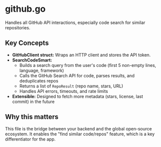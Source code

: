 # github.go

Handles all GitHub API interactions, especially code search for similar repositories.

## Key Concepts
- **GitHubClient struct:** Wraps an HTTP client and stores the API token.
- **SearchCodeSmart:**
	- Builds a search query from the user's code (first 5 non-empty lines, language, framework)
	- Calls the GitHub Search API for code, parses results, and deduplicates repos
	- Returns a list of `RepoResult` (repo name, stars, URL)
	- Handles API errors, timeouts, and rate limits
- **Extensible:** Designed to fetch more metadata (stars, license, last commit) in the future

## Why this matters
This file is the bridge between your backend and the global open-source ecosystem. It enables the "find similar code/repos" feature, which is a key differentiator for the app.
